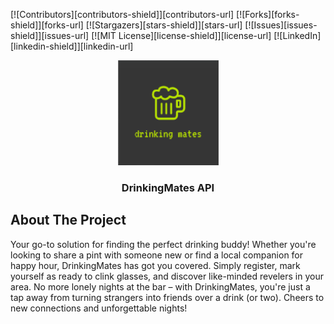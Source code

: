 [![Contributors][contributors-shield]][contributors-url]
[![Forks][forks-shield]][forks-url]
[![Stargazers][stars-shield]][stars-url]
[![Issues][issues-shield]][issues-url]
[![MIT License][license-shield]][license-url]
[![LinkedIn][linkedin-shield]][linkedin-url]

<div align="center">
  <a href="https://github.com/othneildrew/Best-README-Template">
    <img src="images/logo.png" alt="Logo" width="161" height="168">
  </a>

<h3 align="center">DrinkingMates API</h3>
</div>

## About The Project
Your go-to solution for finding the perfect drinking buddy! Whether you're looking to share a pint with someone new or find a local companion for happy hour, DrinkingMates has got you covered. Simply register, mark yourself as ready to clink glasses, and discover like-minded revelers in your area. No more lonely nights at the bar – with DrinkingMates, you're just a tap away from turning strangers into friends over a drink (or two). Cheers to new connections and unforgettable nights!
